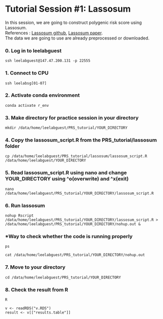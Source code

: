 # Tutorial Session #1: Lassosum

In this session, we are going to construct polygenic risk score using Lassosum. \
References : [Lassosum github](https://github.com/tshmak/lassosum), [Lassosum paper](https://onlinelibrary.wiley.com/doi/abs/10.1002/gepi.22050). \
The data we are going to use are already preprocessed or downloaded.

### 0. Log in to leelabguest
``` 
ssh leelabguest@147.47.200.131 -p 22555
```

### 1. Connect to CPU 
``` 
ssh leelabsg[01-07]
``` 

### 2. Activate conda environment
``` 
conda activate r_env
``` 

### 3. Make directory for practice session in your directory
``` 
mkdir /data/home/leelabguest/PRS_tutorial/YOUR_DIRECTORY
``` 

### 4. Copy the lassosum_script.R from the PRS_tutorial/lassosum folder
``` 
cp /data/home/leelabguest/PRS_tutorial/lassosum/lassosum_script.R /data/home/leelabguest/YOUR_DIRECTORY
``` 

### 5. Read lassosum_script.R using nano and change YOUR_DIRECTORY using ^o(overwrite) and ^x(exit)
```
nano /data/home/leelabguest/PRS_tutorial/YOUR_DIRECTORY/lassosum_script.R
```

### 6. Run lassosum
```
nohup Rscript /data/home/leelabguest/PRS_tutorial/YOUR_DIRECTORY/lassosum_script.R > /data/home/leelabguest/PRS_tutorial/YOUR_DIRECTORY/nohup.out & 
```

### *Way to check whether the code is running properly 
```
ps
```
```
cat /data/home/leelabguest/PRS_tutorial/YOUR_DIRECTORY/nohup.out
```

### 7. Move to your directory 
```
cd /data/home/leelabguest/PRS_tutorial/YOUR_DIRECTORY
```

### 8. Check the result from R
```
R
```
```
v <- readRDS("v.RDS")
result <- v[["results.table"]]
```
